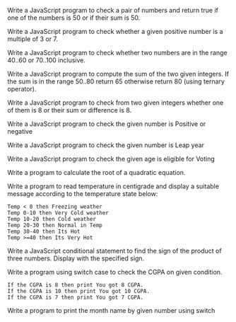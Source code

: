 Write a JavaScript program to check a pair of numbers and return true if one of the numbers is 50 or if their sum is 50.  

Write a JavaScript program to check whether a given positive number is a multiple of 3 or 7. 

Write a JavaScript program to check whether two numbers are in the range 40..60 or 70..100 inclusive. 

Write a JavaScript program to compute the sum of the two given integers. If the sum is in the range 50..80 return 65 otherwise return 80 (using ternary operator).

Write a JavaScript program to check from two given integers whether one of them is 8 or their sum or difference is 8. 

Write a JavaScript program to check the given number is Positive or negative

Write a JavaScript program to check the given number is Leap year

Write a JavaScript program to check the given age is eligible for Voting 

Write a program to calculate the root of a quadratic equation.

Write a  program to read temperature in centigrade and display a suitable message according to the temperature state below:
```
Temp < 0 then Freezing weather
Temp 0-10 then Very Cold weather
Temp 10-20 then Cold weather
Temp 20-30 then Normal in Temp
Temp 30-40 then Its Hot
Temp >=40 then Its Very Hot
```

Write a JavaScript conditional statement to find the sign of the product of three numbers. Display  with the specified sign.

Write a program using switch case to check the CGPA on given condition.
```
If the CGPA is 8 then print You got 8 CGPA.
If the CGPA is 10 then print You got 10 CGPA.
If the CGPA is 7 then print You got 7 CGPA.
```

Write a program to print the month name by given number using switch






